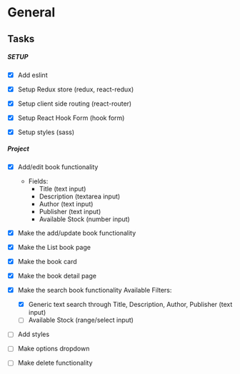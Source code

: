 # General


## Tasks

##### SETUP
- [x] Add eslint
- [x] Setup Redux store (redux, react-redux)
- [x] Setup client side routing (react-router)
- [x] Setup React Hook Form (hook form)
- [x] Setup styles (sass) 


##### Project
- [x] Add/edit book functionality
    - Fields:
        - Title (text input)
        - Description (textarea input)
        - Author (text input)
        - Publisher (text input)
        - Available Stock (number input)
- [x] Make the add/update book functionality
- [x] Make the List book page
- [x] Make the book card
- [x] Make the book detail page
- [x] Make the search book functionality
    Available Filters:
    - [x] Generic text search through Title, Description, Author, Publisher (text input)
    - [ ] Available Stock (range/select input)
- [ ] Add styles
- [ ] Make options dropdown
- [ ] Make delete functionality

